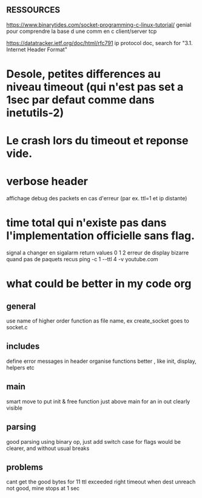 ## RESSOURCES
https://www.binarytides.com/socket-programming-c-linux-tutorial/
genial pour comprendre la base d une comm en c client/server tcp

https://datatracker.ietf.org/doc/html/rfc791
ip protocol doc, search for "3.1.  Internet Header Format"

# Desole, petites differences au niveau timeout (qui n'est pas set a 1sec par defaut comme dans inetutils-2)
# Le crash lors du timeout et reponse vide.
# verbose header
affichage debug des packets en cas d'erreur (par ex. ttl=1 et ip distante) 
# time total qui n'existe pas dans l'implementation officielle sans flag. 

signal a changer en sigalarm
return values 0 1 2
erreur de display bizarre quand pas de paquets recus
ping -c 1 --ttl 4 -v youtube.com

# what could be better in my code org
## general
use name of higher order function as file name, ex create_socket goes to socket.c

## includes
define error messages in header
organise functions better , like init, display, helpers etc

## main
smart move to put init & free function just above main for an in out clearly visible

## parsing
good parsing using binary op, just add switch case for flags would be clearer, and without usual breaks

## problems
cant get the good bytes for 11 ttl exceeded right
timeout when dest unreach not good, mine stops at 1 sec
